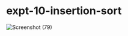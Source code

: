 # expt-10-insertion-sort
![Screenshot (79)](https://github.com/DikshaMeena03/expt-10-insertion-sort/assets/148327414/78ae9d34-8184-4795-98db-a195ccf834a0)
